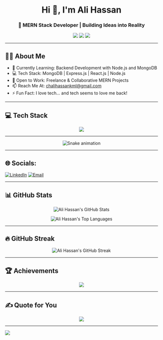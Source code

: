 <!-- Modern GitHub README for Ali Hassan -->

<h1 align="center">Hi 👋, I'm Ali Hassan</h1>
<h3 align="center">🚀 MERN Stack Developer | Building Ideas into Reality</h3>

<p align="center">
  <a href="mailto:chalihassankml@gmail.com"><img src="https://img.shields.io/badge/Email-red?style=for-the-badge&logo=gmail&logoColor=white" /></a>
  <a href="https://app.netlify.com/teams/ali78656/projects"><img src="https://img.shields.io/badge/Netlify-blue?style=for-the-badge&logo=netlify&logoColor=white" /></a>
  <a href="https://www.linkedin.com/in/ali-hassan-42256ali/"><img src="https://img.shields.io/badge/LinkedIn-blue?style=for-the-badge&logo=linkedin&logoColor=white" /></a>
</p>

---

## 👨‍💻 About Me  

- 🌱 Currently Learning: Backend Development with Node.js and MongoDB  
- 💻 Tech Stack: MongoDB | Express.js | React.js | Node.js  
- 🚀 Open to Work: Freelance & Collaborative MERN Projects  
- 📫 Reach Me At: chalihassankml@gmail.com  
- ⚡ Fun Fact: I love tech... and tech seems to love me back!  


---

## 💻 Tech Stack  
<p align="center">
  <img src="https://skillicons.dev/icons?i=html,css,js,react,redux,tailwind,bootstrap,nodejs,express,mongodb,mysql,git,github,vercel,netlify,cpp" />
</p>

---

<!-- Snake Game Repo View -->

<div align="center">
  <img src="https://profile-readme-generator.com/assets/snake.svg" alt="Snake animation" />
</div>

---


## 🌐 Socials:
[![LinkedIn](https://img.shields.io/badge/LinkedIn-%230077B5.svg?logo=linkedin&logoColor=white)](https://www.linkedin.com/in/ali-hassan-42256ali/)
[![Email](https://img.shields.io/badge/Email-D14836?style=for-the-badge&logo=gmail&logoColor=white)](mailto:chalihassankml@gmail.com)



---  
## 📊 GitHub Stats  
<p align="center">
  <img src="https://github-readme-stats.vercel.app/api?username=Ali78656&theme=radical&hide_border=false&include_all_commits=true&count_private=false" alt="Ali Hassan's GitHub Stats" />
</p>


<p align="center">
  <img src="https://github-readme-stats.vercel.app/api/top-langs/?username=Ali78656&theme=radical&hide_border=false&include_all_commits=true&count_private=false&layout=compact" alt="Ali Hassan's Top Languages" />
</p>


---


## 🔥 GitHub Streak
<p align="center">
  <img src="https://nirzak-streak-stats.vercel.app/?user=Ali78656&theme=radical&hide_border=false" alt="Ali Hassan's GitHub Streak" />
</p>

---


## 🏆 Achievements  
<p align="center">
  <img src="https://github-profile-trophy.vercel.app/?username=Ali78656&theme=radical&no-frame=true&row=1&column=6" />
</p>


---

## ✍ Quote for You  
<p align="center">
  <img src="https://quotes-github-readme.vercel.app/api?type=horizontal&theme=tokyonight" />
</p>

---
[![](https://visitcount.itsvg.in/api?id=Ali78656&icon=0&color=0)](https://visitcount.itsvg.in)
